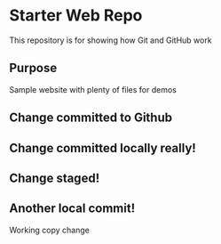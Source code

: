 # Starter Web Repo

This repository is for showing how Git and GitHub work

## Purpose

Sample website with plenty of files for demos

## Change committed to Github

## Change committed locally really!

## Change staged!

## Another local commit!

Working copy change